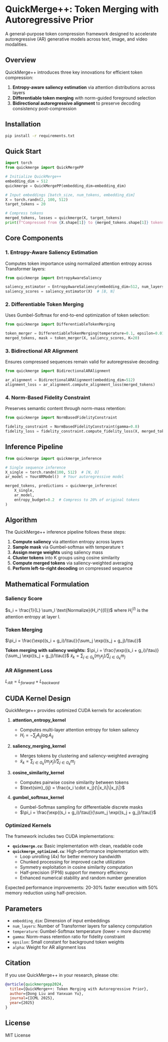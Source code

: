# QuickMerge++: Token Merging with Autoregressive Prior

A general-purpose token compression framework designed to accelerate autoregressive (AR) generative models across text, image, and video modalities.

## Overview

QuickMerge++ introduces three key innovations for efficient token compression:

1. **Entropy-aware saliency estimation** via attention distributions across layers
2. **Differentiable token merging** with norm-guided foreground selection  
3. **Bidirectional autoregressive alignment** to preserve decoding consistency post-compression

## Installation

```bash
pip install -r requirements.txt
```

## Quick Start

```python
import torch
from quickmerge import QuickMergePP

# Initialize QuickMerge++
embedding_dim = 512
quickmerge = QuickMergePP(embedding_dim=embedding_dim)

# Input embeddings [batch_size, num_tokens, embedding_dim]
X = torch.randn(2, 100, 512)
target_tokens = 20

# Compress tokens
merged_tokens, losses = quickmerge(X, target_tokens)
print(f"Compressed from {X.shape[1]} to {merged_tokens.shape[1]} tokens")
```

## Core Components

### 1. Entropy-Aware Saliency Estimation

Computes token importance using normalized attention entropy across Transformer layers:

```python
from quickmerge import EntropyAwareSaliency

saliency_estimator = EntropyAwareSaliency(embedding_dim=512, num_layers=12)
saliency_scores = saliency_estimator(X)  # [B, N]
```

### 2. Differentiable Token Merging

Uses Gumbel-Softmax for end-to-end optimization of token selection:

```python
from quickmerge import DifferentiableTokenMerging

token_merger = DifferentiableTokenMerging(temperature=0.1, epsilon=0.01)
merged_tokens, mask = token_merger(X, saliency_scores, K=20)
```

### 3. Bidirectional AR Alignment

Ensures compressed sequences remain valid for autoregressive decoding:

```python
from quickmerge import BidirectionalARAlignment

ar_alignment = BidirectionalARAlignment(embedding_dim=512)
alignment_loss = ar_alignment.compute_alignment_loss(merged_tokens)
```

### 4. Norm-Based Fidelity Constraint

Preserves semantic content through norm-mass retention:

```python
from quickmerge import NormBasedFidelityConstraint

fidelity_constraint = NormBasedFidelityConstraint(gamma=0.8)
fidelity_loss = fidelity_constraint.compute_fidelity_loss(X, merged_tokens)
```

## Inference Pipeline

```python
from quickmerge import quickmerge_inference

# Single sequence inference
X_single = torch.randn(100, 512)  # [N, D]
ar_model = YourARModel()  # Your autoregressive model

merged_tokens, predictions = quickmerge_inference(
    X_single, 
    ar_model, 
    entropy_budget=0.2  # Compress to 20% of original tokens
)
```

## Algorithm

The QuickMerge++ inference pipeline follows these steps:

1. **Compute saliency** via attention entropy across layers
2. **Sample mask** via Gumbel-softmax with temperature τ
3. **Assign merge weights** using saliency mass
4. **Cluster tokens** into K groups using cosine similarity
5. **Compute merged tokens** via saliency-weighted averaging
6. **Perform left-to-right decoding** on compressed sequence

## Mathematical Formulation

### Saliency Score
$s_i = \frac{1}{L} \sum_l \text{Normalize}(H_i^{(l)})$
where $H_i^{(l)}$ is the attention entropy at layer l.

### Token Merging
$\pi_i = \frac{\exp((s_i + g_i)/\tau)}{\sum_j \exp((s_j + g_j)/\tau)}$

**Token merging with saliency weights:**
$\pi_i = \frac{\exp((s_i + g_i)/\tau)}{\sum_j \exp((s_j + g_j)/\tau)}$
$\tilde{x}_k = \sum_{j \in G_k} (m_j x_j) / \sum_{j \in G_k} m_j$

### AR Alignment Loss
$L_{AR} = L_{forward} + L_{backward}$

## CUDA Kernel Design

QuickMerge++ provides optimized CUDA kernels for acceleration:

1. **attention_entropy_kernel**
   - Computes multi-layer attention entropy for token saliency
   - $H_i = -\sum_j A_{ij} \log A_{ij}$

2. **saliency_merging_kernel**
   - Merges tokens by clustering and saliency-weighted averaging
   - $\tilde{x}_k = \sum_{j \in G_k} (m_j x_j) / \sum_{j \in G_k} m_j$

3. **cosine_similarity_kernel**
   - Computes pairwise cosine similarity between tokens
   - $\text{sim}_{ij} = \frac{x_i \cdot x_j}{\|x_i\|\|x_j\|}$

4. **gumbel_softmax_kernel**
   - Gumbel-Softmax sampling for differentiable discrete masks
   - $\pi_i = \frac{\exp((s_i + g_i)/\tau)}{\sum_j \exp((s_j + g_j)/\tau)}$

### Optimized Kernels

The framework includes two CUDA implementations:

- **`quickmerge.cu`**: Basic implementation with clean, readable code
- **`quickmerge_optimized.cu`**: High-performance implementation with:
  - Loop unrolling (4x) for better memory bandwidth
  - Chunked processing for improved cache utilization
  - Symmetry exploitation in cosine similarity computation
  - Half-precision (FP16) support for memory efficiency
  - Enhanced numerical stability and random number generation

Expected performance improvements: 20-30% faster execution with 50% memory reduction using half-precision.

## Parameters

- `embedding_dim`: Dimension of input embeddings
- `num_layers`: Number of Transformer layers for saliency computation
- `temperature`: Gumbel-Softmax temperature (lower = more discrete)
- `gamma`: Norm-mass retention ratio for fidelity constraint
- `epsilon`: Small constant for background token weights
- `alpha`: Weight for AR alignment loss

## Citation

If you use QuickMerge++ in your research, please cite:

```bibtex
@article{quickmergepp2024,
  title={QuickMerge++: Token Merging with Autoregressive Prior},
  author={Dong Liu and Yanxuan Yu},
  journal={ICML 2025},
  year={2025}
}
```

## License

MIT License 